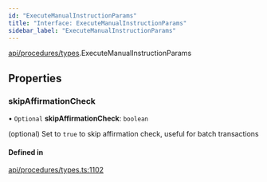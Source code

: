 ```yaml
---
id: "ExecuteManualInstructionParams"
title: "Interface: ExecuteManualInstructionParams"
sidebar_label: "ExecuteManualInstructionParams"
---
```


[api/procedures/types](../../../../../modules/API/Procedures/Types/Types.md).ExecuteManualInstructionParams

## Properties

### skipAffirmationCheck

• `Optional` **skipAffirmationCheck**: `boolean`

(optional) Set to `true` to skip affirmation check, useful for batch transactions

#### Defined in

[api/procedures/types.ts:1102](https://github.com/PolymeshAssociation/polymesh-sdk/blob/fbf6882d0/src/api/procedures/types.ts#L1102)
